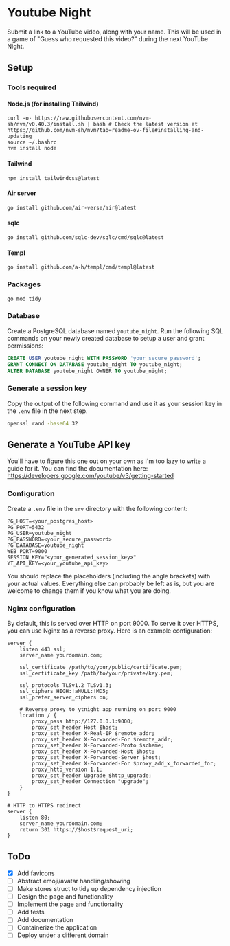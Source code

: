 # Youtube Night

Submit a link to a YouTube video, along with your name. This will be used in a game of "Guess who requested this video?" during the next YouTube Night.

## Setup

### Tools required

#### Node.js (for installing Tailwind)
```
curl -o- https://raw.githubusercontent.com/nvm-sh/nvm/v0.40.3/install.sh | bash # Check the latest version at https://github.com/nvm-sh/nvm?tab=readme-ov-file#installing-and-updating
source ~/.bashrc
nvm install node
```

#### Tailwind
```
npm install tailwindcss@latest
```

#### Air server
```
go install github.com/air-verse/air@latest
```

#### sqlc
```
go install github.com/sqlc-dev/sqlc/cmd/sqlc@latest
```

#### Templ
```
go install github.com/a-h/templ/cmd/templ@latest
```

### Packages
```
go mod tidy
```

### Database
Create a PostgreSQL database named `youtube_night`. Run the following SQL commands on your newly created database to setup a user and grant permissions:
```sql
CREATE USER youtube_night WITH PASSWORD 'your_secure_password';
GRANT CONNECT ON DATABASE youtube_night TO youtube_night;
ALTER DATABASE youtube_night OWNER TO youtube_night;
```

### Generate a session key
Copy the output of the following command and use it as your session key in the `.env` file in the next step.
```bash
openssl rand -base64 32
```

## Generate a YouTube API key
You'll have to figure this one out on your own as I'm too lazy to write a guide for it. You can find the documentation here: https://developers.google.com/youtube/v3/getting-started

### Configuration
Create a `.env` file in the `srv` directory with the following content:
```
PG_HOST=<your_postgres_host>
PG_PORT=5432
PG_USER=youtube_night
PG_PASSWORD=<your_secure_password>
PG_DATABASE=youtube_night
WEB_PORT=9000
SESSION_KEY="<your_generated_session_key>"
YT_API_KEY=<your_youtube_api_key>
```

You should replace the placeholders (including the angle brackets) with your actual values. Everything else can probably be left as is, but you are welcome to change them if you know what you are doing.

### Nginx configuration
By default, this is served over HTTP on port 9000. To serve it over HTTPS, you can use Nginx as a reverse proxy. Here is an example configuration:
```nginx
server {
    listen 443 ssl;
    server_name yourdomain.com;

    ssl_certificate /path/to/your/public/certificate.pem;
    ssl_certificate_key /path/to/your/private/key.pem;

    ssl_protocols TLSv1.2 TLSv1.3;
    ssl_ciphers HIGH:!aNULL:!MD5;
    ssl_prefer_server_ciphers on;

    # Reverse proxy to ytnight app running on port 9000
    location / {
        proxy_pass http://127.0.0.1:9000;
        proxy_set_header Host $host;
        proxy_set_header X-Real-IP $remote_addr;
        proxy_set_header X-Forwarded-For $remote_addr;
        proxy_set_header X-Forwarded-Proto $scheme;
        proxy_set_header X-Forwarded-Host $host;
        proxy_set_header X-Forwarded-Server $host;
        proxy_set_header X-Forwarded-For $proxy_add_x_forwarded_for;
        proxy_http_version 1.1;
        proxy_set_header Upgrade $http_upgrade;
        proxy_set_header Connection "upgrade";
    }
}

# HTTP to HTTPS redirect
server {
    listen 80;
    server_name yourdomain.com;
    return 301 https://$host$request_uri;
}
```

## ToDo
 - [x] Add favicons
 - [ ] Abstract emoji/avatar handling/showing
 - [ ] Make stores struct to tidy up dependency injection
 - [ ] Design the page and functionality
 - [ ] Implement the page and functionality
 - [ ] Add tests
 - [ ] Add documentation
 - [ ] Containerize the application
 - [ ] Deploy under a different domain